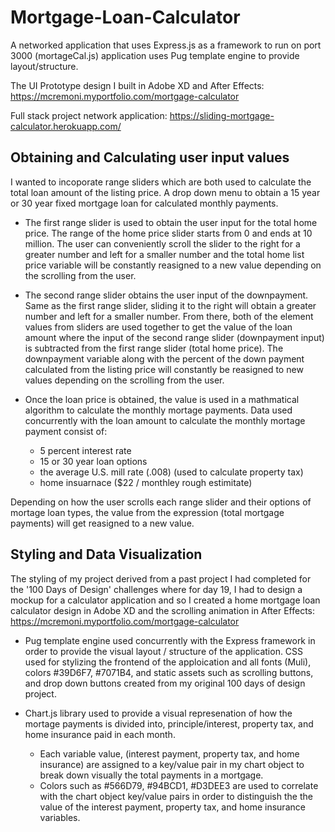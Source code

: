 # Mortgage-Loan-Calculator
A networked application that uses Express.js as a framework to run on port 3000 (mortageCal.js) application uses Pug template engine to provide layout/structure.   


The UI Prototype design I built in Adobe XD and After Effects: https://mcremoni.myportfolio.com/mortgage-calculator

Full stack project network application: https://sliding-mortgage-calculator.herokuapp.com/

## Obtaining and Calculating user input values 

I wanted to incoporate range sliders which are both used to calculate the total loan amount of the listing price. A drop down menu to obtain a 15 year or 30 year fixed mortgage loan for calculated monthly payments.     

* The first range slider is used to obtain the user input for the total home price. The range of the home price slider starts from 0 and ends at 10 million. The user can conveniently scroll the slider to the right for a greater number and left for a smaller number and the total home list price variable will be constantly reasigned to a new value depending on the scrolling from the user.   

* The second range slider obtains the user input of the downpayment. Same as the first range slider, sliding it to the right will obtain a greater number and left for a smaller number. From there, both of the element values from sliders are used together to get the value of the loan amount where the input of the second range slider (downpayment input) is subtracted from the first range slider (total home price). The downpayment variable along with the percent of the down payment calculated from the listing price will constantly be reasigned to new values depending on the scrolling from the user. 

* Once the loan price is obtained, the value is used in a mathmatical algorithm to calculate the monthly mortage payments. Data used concurrently with the loan amount to calculate the monthly mortage payment consist of: 
    * 5 percent interest rate 
    * 15 or 30 year loan options 
    * the average U.S. mill rate (.008) (used to calculate property tax) 
    * home insuarnace ($22 / monthley rough estimitate) 

Depending on how the user scrolls each range slider and their options of mortage loan types, the value from the expression (total mortgage payments) will get reasigned to a new value. 

## Styling and Data Visualization

The styling of my project derived from a past project I had completed for the '100 Days of Design' challenges where for day 19, I had to design a mockup for a calculator application and so I created a home mortgage loan calculator design in Adobe XD and the scrolling animation in After Effects: https://mcremoni.myportfolio.com/mortgage-calculator 

* Pug template engine used concurrently with the Express framework in order to provide the visual layout / structure of the application. CSS used for stylizing the frontend of the apploication and all fonts (Muli), colors #39D6F7,  #7071B4, and static assets such as scrolling buttons, and drop down buttons created from my original 100 days of design project.

* Chart.js library used to provide a visual represenation of how the mortage payments is divided into, principle/interest, property tax, and home insurance  paid in each month. 
   * Each variable value, (interest payment, property tax, and home insurance) are assigned to a key/value pair in my chart object to break down visually the total payments in a mortgage.  
   * Colors such as #566D79, #94BCD1, #D3DEE3 are used to correlate with the chart object key/value pairs in order to distinguish the the value of the interest payment, property tax, and home insurance variables.    

  
